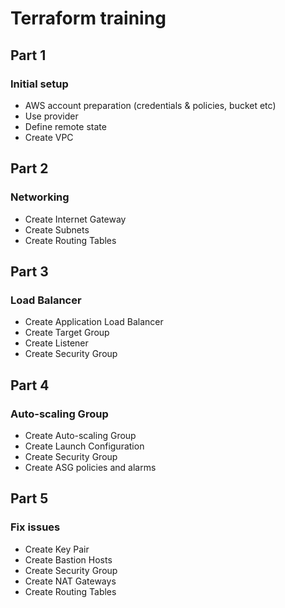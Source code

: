 # Terraform training
## Part 1
### Initial setup
- AWS account preparation (credentials & policies, bucket etc)
- Use provider
- Define remote state
- Create VPC
## Part 2
### Networking
- Create Internet Gateway
- Create Subnets
- Create Routing Tables
## Part 3
### Load Balancer
- Create Application Load Balancer
- Create Target Group
- Create Listener
- Create Security Group
## Part 4
### Auto-scaling Group
- Create Auto-scaling Group
- Create Launch Configuration
- Create Security Group
- Create ASG policies and alarms
## Part 5
### Fix issues
- Create Key Pair
- Create Bastion Hosts
- Create Security Group
- Create NAT Gateways
- Create Routing Tables
